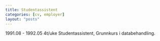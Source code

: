 ```yaml
---
title: Studentassistent
categories: [cv, employer]
layout: "posts"
---
```


1991.08 - 1992.05 4t/uke Studentassistent, Grunnkurs i databehandling.
